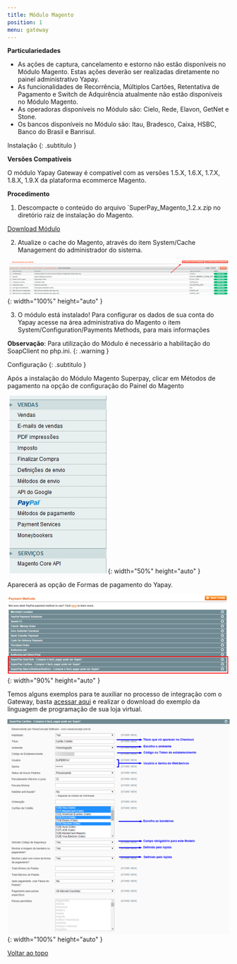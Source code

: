 ```yaml
---
title: Módulo Magento
position: 1
menu: gateway
---
```



**Particulariedades**


* As ações de captura, cancelamento e estorno não estão disponíveis no Módulo Magento. Estas ações deverão ser realizadas diretamente no painel administrativo Yapay.
* As funcionalidades de Recorrência, Múltiplos Cartões, Retentativa de Pagamento e Switch de Adquirência atualmente não estão disponíveis no Módulo Magento.
* As operadoras disponíveis no Módulo são: Cielo, Rede, Elavon, GetNet e Stone.
* Os bancos disponíveis no Módulo são: Itau, Bradesco, Caixa, HSBC, Banco do Brasil e Banrisul.


Instalação
{: .subtitulo }

**Versões Compatíveis**

O módulo Yapay Gateway é compatível com as versões 1.5.X, 1.6.X, 1.7.X, 1.8.X, 1.9.X da plataforma ecommerce Magento.

**Procedimento**

1. Descompacte o conteúdo do arquivo `SuperPay_Magento_1.2.x.zip no diretório raiz de instalação do Magento.

<a href="http://integracao.traycheckout.com.br/documentacao/download/plugins/gateway/SuperPay_Magento_1_2_18.zip" class="btn  btn-default btn-wide btn-call-to-action btnMagento"><i class="fa fa-arrow-circle-down" aria-hidden="true"></i>Download Módulo</a>

2. Atualize o cache do Magento, através do item System/Cache Management do administrador do sistema.

![Módulo Magento Yapay Gateway](/images/gateway/servicos/Cache_Magento.png "Módulo Magento Yapay Gateway"){: width="100%" height="auto" }

3. O módulo está instalado! Para configurar os dados de sua conta do Yapay acesse na área administrativa do Magento o item System/Configuration/Payments Methods, para mais informações 

**Observação**: Para utilização do Módulo é necessário a habilitação do SoapClient no php.ini.
{: .warning }


Configuração
{: .subtitulo }

Após a instalação do Módulo Magento Superpay, clicar em Métodos de pagamento na opção de configuração do Painel do Magento

![Módulo Magento Yapay Gateway](/images/gateway/servicos/MenuMagento.png "Módulo Magento Yapay Gateway"){: width="50%" height="auto" }


Aparecerá as opção de Formas de pagamento do Yapay.

![Módulo Magento Yapay Gateway](/images/gateway/servicos/ModuloMagento.png "Módulo Magento Yapay Gateway"){: width="90%" height="auto" }

Temos alguns exemplos para te auxiliar no processo de integração com o Gateway, basta <a href="https://superpay.acelerato.com/base-de-conhecimento/#/artigos/2" target="_blank" class="linkPadraoVerde">acessar aqui</a> e realizar o download do exemplo da linguagem de programação de sua loja virtual.


![Módulo Magento Yapay Gateway](/images/gateway/servicos/ModuloMagento2.png "Módulo Magento Yapay Gateway"){: width="100%" height="auto" }


<div class="voltar-ao-topo"><a href="#"><i class="fa fa-arrow-up" aria-hidden="true"></i>Voltar ao topo</a></div>